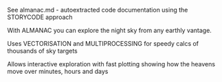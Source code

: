 See almanac.md - autoextracted code documentation using the STORYCODE approach

With ALMANAC you can explore the night sky from any earthly vantage. 

Uses VECTORISATION and MULTIPROCESSING for speedy calcs of thousands of sky targets

Allows interactive exploration with fast plotting showing how the heavens move over minutes, hours and days
